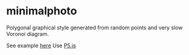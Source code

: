 # minimalphoto
Polygonal graphical style generated from random points and very slow Voronoi diagram.

See example [here](https://hyrasso.github.io/minimalphoto/)
Use [P5.js](https://p5js.org/)

